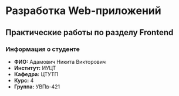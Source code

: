 # Разработка Web-приложений

## Практические работы по разделу Frontend

### Информация о студенте
- **ФИО:** Адамович Никита Викторович
- **Институт:** ИУЦТ
- **Кафедра:** ЦТУТП
- **Курс:** 4
- **Группа:** УВПв-421
